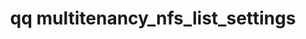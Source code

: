 ---
category: multitenancy
command: multitenancy_nfs_list_settings
keywords: qq, qq_cli, multitenancy_nfs_list_settings
optional_options: []
permalink: /qq-cli-command-guide/multitenancy/multitenancy_nfs_list_settings.html
positional_options: []
sidebar: qq_cli_command_reference_sidebar
summary: This section explains how to use the <code>qq multitenancy_nfs_list_settings</code>
  command.
synopsis: Retrieve NFS settings for all tenant that have tenant-specific settings
  configured
title: qq multitenancy_nfs_list_settings
usage: qq multitenancy_nfs_list_settings [-h]
zendesk_source: qq CLI Command Guide

---